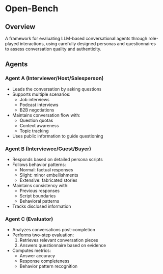 # Open-Bench

## Overview
A framework for evaluating LLM-based conversational agents through role-played interactions, using carefully designed personas and questionnaires to assess conversation quality and authenticity.

## Agents

### Agent A (Interviewer/Host/Salesperson)
- Leads the conversation by asking questions
- Supports multiple scenarios:
  - Job interviews
  - Podcast interviews
  - B2B negotiations
- Maintains conversation flow with:
  - Question quotas
  - Context awareness
  - Topic tracking
- Uses public information to guide questioning

### Agent B (Interviewee/Guest/Buyer)
- Responds based on detailed persona scripts
- Follows behavior patterns:
  - Normal: factual responses
  - Slight: minor embellishments
  - Extensive: fabricated stories
- Maintains consistency with:
  - Previous responses
  - Script boundaries
  - Behavioral patterns
- Tracks disclosed information

### Agent C (Evaluator)
- Analyzes conversations post-completion
- Performs two-step evaluation:
  1. Retrieves relevant conversation pieces
  2. Answers questionnaire based on evidence
- Computes metrics:
  - Answer accuracy
  - Response completeness
  - Behavior pattern recognition